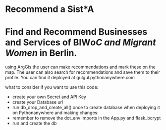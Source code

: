 # Recommend a Sist*A

# Find and Recommend Businesses and Services of BIW*oC and Migrant Women* in Berlin.

using ArgGis the user can make recommendations and mark these on the map. 
The user can also search for recommendations and save them to their profile.
You can find it deployed at gulgul.pythonanywhere.com

what to consider if you want to use this code:
- create your own Secret and API Key 
- create your Database url 
- run db_drop_and_create_all() once to create database
when deploying it on Pythonanywhere and making changes:
- remember to remove the dot_env imports in the App.py and flask_bcrypt
- run and create the db



